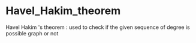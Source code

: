 # Havel_Hakim_theorem
Havel Hakim 's theorem : used to check if the given sequence of degree is possible graph or not
